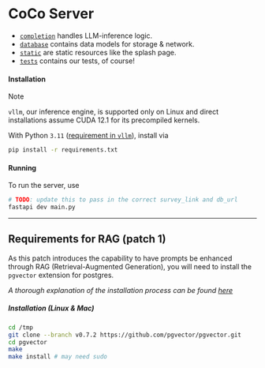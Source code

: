 # CoCo Server

- [`completion`](./completion) handles LLM-inference logic.
- [`database`](./database) contains data models for storage & network.
- [`static`](./static) are static resources like the splash page.
- [`tests`](./tests) contains our tests, of course!

#### Installation 
> [!NOTE]
> `vllm`, our inference engine, is supported only on Linux and direct installations assume CUDA 12.1 for its precompiled kernels. 

With Python `3.11` ([requirement in `vllm`](https://docs.vllm.ai/en/stable/getting_started/installation.html)), install via 

```bash
pip install -r requirements.txt
```

#### Running
To run the server, use 

```bash
# TODO: update this to pass in the correct survey_link and db_url
fastapi dev main.py
```

---

## Requirements for RAG (patch 1)

As this patch introduces the capability to have prompts be enhanced through RAG (Retrieval-Augmented Generation),
you will need to install the `pgvector` extension for postgres.

*A thorough explanation of the installation process can be found [here](https://github.com/pgvector/pgvector)*
##### Installation (Linux & Mac)
```bash
cd /tmp
git clone --branch v0.7.2 https://github.com/pgvector/pgvector.git
cd pgvector
make
make install # may need sudo
```